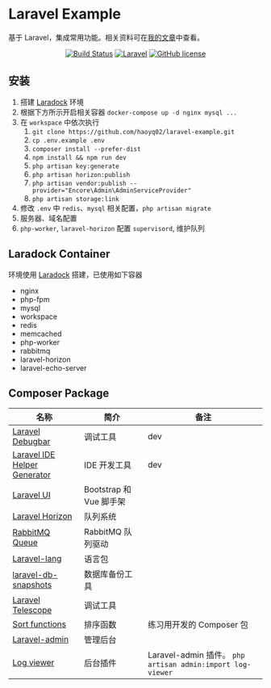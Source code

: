 # Laravel Example
基于 Laravel，集成常用功能。相关资料可在[我的文章](https://segmentfault.com/u/haoyq/articles)中查看。

<p align="center">
    <a href="https://github.com/haoyuqi/laravel-example/actions"><img alt="Build Status" src="https://github.com/haoyuqi/laravel-example/workflows/CI/badge.svg"></a>
    <a href="https://laravel.com/"><img alt="Laravel" src="https://img.shields.io/badge/Laravel-v7.28.1-%23fc2d1f"></a>
    <a href="https://github.com/haoyuqi/laravel-example/blob/master/LICENSE"><img alt="GitHub license" src="https://img.shields.io/github/license/haoyuqi/laravel-example"></a>
</p>

## 安装
1. 搭建 [Laradock](https://github.com/laradock/laradock) 环境
2. 根据下方所示开启相关容器 `docker-compose up -d nginx mysql ...`
3. 在 `workspace` 中依次执行
    1. `git clone https://github.com/haoyq02/laravel-example.git`
    2. `cp .env.example .env`
    3. `composer install --prefer-dist`
    4. `npm install && npm run dev`
    5. `php artisan key:generate`
    6. `php artisan horizon:publish`   
    7. `php artisan vendor:publish --provider="Encore\Admin\AdminServiceProvider"`
    8. `php artisan storage:link`
4. 修改 `.env` 中 `redis`、`mysql` 相关配置，`php artisan migrate`
5. 服务器、域名配置
6. `php-worker`, `laravel-horizon` 配置 `supervisord`, 维护队列   

## Laradock Container
环境使用 [Laradock](https://github.com/laradock/laradock) 搭建，已使用如下容器
* nginx
* php-fpm
* mysql
* workspace
* redis
* memcached
* php-worker
* rabbitmq
* laravel-horizon
* laravel-echo-server

## Composer Package
| 名称 | 简介 | 备注 |
| ---- | ---- | ---- |
| [Laravel Debugbar](https://github.com/barryvdh/laravel-debugbar) | 调试工具 | dev |
| [Laravel IDE Helper Generator](https://github.com/barryvdh/laravel-ide-helper) | IDE 开发工具 | dev |
| [Laravel UI](https://github.com/laravel/ui) | Bootstrap 和 Vue 脚手架 |  |
| [Laravel Horizon](https://github.com/laravel/horizon) | 队列系统 |  |
| [RabbitMQ Queue](https://github.com/vyuldashev/laravel-queue-rabbitmq#rabbitmq-queue-driver-for-laravel) | RabbitMQ 队列驱动 |  |
| [Laravel-lang](https://github.com/overtrue/laravel-lang) | 语言包 |  |
| [laravel-db-snapshots](https://github.com/spatie/laravel-db-snapshots) | 数据库备份工具 | |
| [Laravel Telescope](https://github.com/laravel/telescope) | 调试工具 |  |
| [Sort functions](https://github.com/haoyuqi/sort-function) | 排序函数 | 练习用开发的 Composer 包 |
| [Laravel-admin](https://github.com/z-song/laravel-admin) | 管理后台 |  |
| [Log viewer](https://github.com/laravel-admin-extensions/log-viewer) | 后台插件 | Laravel-admin 插件。 `php artisan admin:import log-viewer` |
